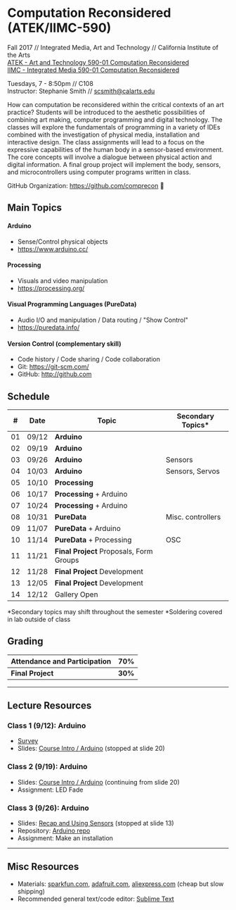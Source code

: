# Computation Reconsidered (ATEK/IIMC-590)

Fall 2017 // Integrated Media, Art and Technology // California Institute of the Arts  
[ATEK - Art and Technology 590-01 Computation Reconsidered](https://catalog.calarts.edu/Lists/Sections/CustomDispForm.aspx?ID=130923&InitialTabId=Ribbon.Read)  
[IIMC - Integrated Media 590-01 Computation Reconsidered](https://catalog.calarts.edu/Lists/Sections/CustomDispForm.aspx?ID=130921&InitialTabId=Ribbon.Read)  


Tuesdays, 7 - 8:50pm // C108  
Instructor: Stephanie Smith // scsmith@calarts.edu  

How can computation be reconsidered within the critical contexts of an art practice? Students will be introduced to the aesthetic possibilities of combining art making, computer programming and digital technology. The classes will explore the fundamentals of programming in a variety of IDEs combined with the investigation of physical media, installation and interactive design. The class assignments will lead to a focus on the expressive capabilities of the human body in a sensor-based environment. The core concepts will involve a dialogue between physical action and digital information. A final group project will implement the body, sensors, and microcontrollers using computer programs written in class.

GitHub Organization: https://github.com/comprecon :eyes:


## Main Topics

#### Arduino

- Sense/Control physical objects
- https://www.arduino.cc/  

#### Processing

- Visuals and video manipulation
- https://processing.org/  

#### Visual Programming Languages (PureData)

- Audio I/O and manipulation / Data routing / "Show Control"
- https://puredata.info/  

#### Version Control (complementary skill)

- Code history / Code sharing / Code collaboration
- Git: https://git-scm.com/  
- GitHub: http://github.com  

## Schedule

| #  | Date  | Topic                                    | Secondary Topics*   | 
| -- | ----- | ---------------------------------------- | ------------------ |
| 01 | 09/12 | **Arduino**          		                |         |
| 02 | 09/19 | **Arduino**                              |  |
| 03 | 09/26 | **Arduino**                              | Sensors |
| 04 | 10/03 | **Arduino**                              | Sensors, Servos |
| 05 | 10/10 | **Processing**                           |  |
| 06 | 10/17 | **Processing** + Arduino                 |  |
| 07 | 10/24 | **Processing** + Arduino                 |  |
| 08 | 10/31 | **PureData**                    | Misc. controllers |
| 09 | 11/07 | **PureData** + Arduino          |  |
| 10 | 11/14 | **PureData** + Processing       | OSC |
| 11 | 11/21 | **Final Project** Proposals, Form Groups |  |
| 12 | 11/28 | **Final Project** Development            |  |
| 13 | 12/05 | **Final Project** Development            |  |
| 14 | 12/12 | Gallery Open                             |  |

  *Secondary topics may shift throughout the semester
  *Soldering covered in lab outside of class

## Grading

| Attendance and Participation | 70% |
| -- | -- |
| **Final Project** | **30%** |

----

## Lecture Resources

### Class 1 (9/12): Arduino

- [Survey](https://docs.google.com/forms/d/e/1FAIpQLSd7Ck84wcaAV6cTkomgo9TUOs5LaaqSzvZ2vk8n1Fzaquj_2A/viewform?usp=sf_link)
- Slides: [Course Intro / Arduino](https://docs.google.com/presentation/d/1WJ0OYdD2WST4ZEv52NQbj38ncqVNBmu7CWIfpUAHbgM/edit?usp=sharing)  (stopped at slide 20)

### Class 2 (9/19): Arduino

-  Slides: [Course Intro / Arduino](https://docs.google.com/presentation/d/1WJ0OYdD2WST4ZEv52NQbj38ncqVNBmu7CWIfpUAHbgM/edit?usp=sharing)  (continuing from slide 20)  
- Assignment: LED Fade

### Class 3 (9/26): Arduino
- Slides: [Recap and Using Sensors](https://docs.google.com/presentation/d/1Fyj59pzBm38URAU6Jrr92hKQhPP9_iy-V8HedsXZS0w/edit?usp=sharing)  (stopped at slide 13)  
- Repository: [Arduino repo](https://github.com/comprecon/arduino)  
- Assignment: Make an installation

----

## Misc Resources
- Materials: [sparkfun.com](http://sparkfun.com), [adafruit.com](http://adafruit.com), [aliexpress.com](http://aliexpress.com) (cheap but slow shipping)
- Recommended general text/code editor: [Sublime Text](https://www.sublimetext.com/)
